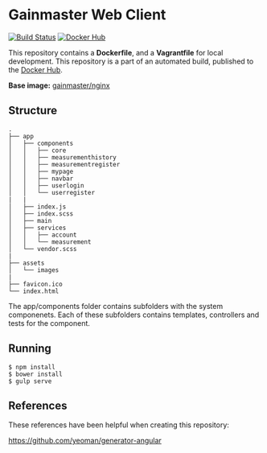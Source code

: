 # Gainmaster Web Client

[![Build Status](http://ci.hesjevik.im/buildStatus/icon?job=gainmaster-web-client)](http://ci.hesjevik.im/job/gainmaster-web-client/) [![Docker Hub](https://img.shields.io/badge/docker-ready-blue.svg?style=plastic)][docker_hub_repository]

This repository contains a **Dockerfile**, and a **Vagrantfile** for local development. This repository is a part of an automated build, published to the [Docker Hub][docker_hub_repository].

**Base image:** [gainmaster/nginx][docker_hub_base_image]

[docker_hub_repository]: https://registry.hub.docker.com/u/gainmaster/gainmaster-web-client/
[docker_hub_base_image]: https://registry.hub.docker.com/u/gainmaster/nginx/

## Structure

```
.
├── app
│   ├── components
│   │   ├── core
│   │   ├── measurementhistory
│   │   ├── measurementregister
│   │   ├── mypage
│   │   ├── navbar
│   │   ├── userlogin
│   │   └── userregister
|   |
│   ├── index.js
│   ├── index.scss
│   ├── main
│   ├── services
│   │   ├── account
│   │   └── measurement
│   └── vendor.scss
|
├── assets
│   └── images
|
├── favicon.ico
└── index.html

```

The app/components folder contains subfolders with the system componenets.
Each of these subfolders contains templates, controllers and tests for the component.

## Running

    $ npm install
    $ bower install
    $ gulp serve

## References

These references have been helpful when creating this repository:

https://github.com/yeoman/generator-angular
